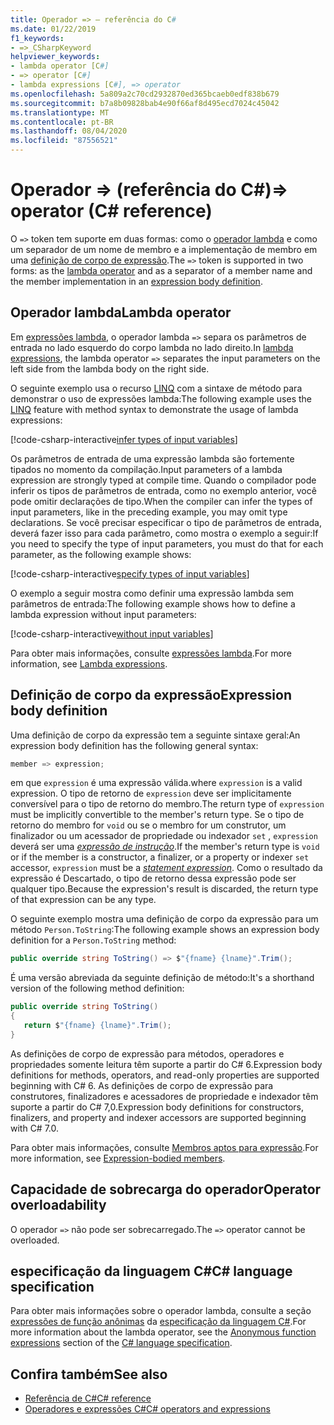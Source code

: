 ```yaml
---
title: Operador => – referência do C#
ms.date: 01/22/2019
f1_keywords:
- =>_CSharpKeyword
helpviewer_keywords:
- lambda operator [C#]
- => operator [C#]
- lambda expressions [C#], => operator
ms.openlocfilehash: 5a809a2c70cd2932870ed365bcaeb0edf838b679
ms.sourcegitcommit: b7a8b09828bab4e90f66af8d495ecd7024c45042
ms.translationtype: MT
ms.contentlocale: pt-BR
ms.lasthandoff: 08/04/2020
ms.locfileid: "87556521"
---
```

# <a name="-operator-c-reference"></a><span data-ttu-id="23824-102">Operador => (referência do C#)</span><span class="sxs-lookup"><span data-stu-id="23824-102">=> operator (C# reference)</span></span>

<span data-ttu-id="23824-103">O `=>` token tem suporte em duas formas: como o [operador lambda](#lambda-operator) e como um separador de um nome de membro e a implementação de membro em uma [definição de corpo de expressão](#expression-body-definition).</span><span class="sxs-lookup"><span data-stu-id="23824-103">The `=>` token is supported in two forms: as the [lambda operator](#lambda-operator) and as a separator of a member name and the member implementation in an [expression body definition](#expression-body-definition).</span></span>

## <a name="lambda-operator"></a><span data-ttu-id="23824-104">Operador lambda</span><span class="sxs-lookup"><span data-stu-id="23824-104">Lambda operator</span></span>

<span data-ttu-id="23824-105">Em [expressões lambda](../../programming-guide/statements-expressions-operators/lambda-expressions.md), o operador lambda `=>` separa os parâmetros de entrada no lado esquerdo do corpo lambda no lado direito.</span><span class="sxs-lookup"><span data-stu-id="23824-105">In [lambda expressions](../../programming-guide/statements-expressions-operators/lambda-expressions.md), the lambda operator `=>` separates the input parameters on the left side from the lambda body on the right side.</span></span>

<span data-ttu-id="23824-106">O seguinte exemplo usa o recurso [LINQ](../../programming-guide/concepts/linq/index.md) com a sintaxe de método para demonstrar o uso de expressões lambda:</span><span class="sxs-lookup"><span data-stu-id="23824-106">The following example uses the [LINQ](../../programming-guide/concepts/linq/index.md) feature with method syntax to demonstrate the usage of lambda expressions:</span></span>

[!code-csharp-interactive[infer types of input variables](snippets/LambdaOperator.cs#InferredTypes)]

<span data-ttu-id="23824-107">Os parâmetros de entrada de uma expressão lambda são fortemente tipados no momento da compilação.</span><span class="sxs-lookup"><span data-stu-id="23824-107">Input parameters of a lambda expression are strongly typed at compile time.</span></span> <span data-ttu-id="23824-108">Quando o compilador pode inferir os tipos de parâmetros de entrada, como no exemplo anterior, você pode omitir declarações de tipo.</span><span class="sxs-lookup"><span data-stu-id="23824-108">When the compiler can infer the types of input parameters, like in the preceding example, you may omit type declarations.</span></span> <span data-ttu-id="23824-109">Se você precisar especificar o tipo de parâmetros de entrada, deverá fazer isso para cada parâmetro, como mostra o exemplo a seguir:</span><span class="sxs-lookup"><span data-stu-id="23824-109">If you need to specify the type of input parameters, you must do that for each parameter, as the following example shows:</span></span>

[!code-csharp-interactive[specify types of input variables](snippets/LambdaOperator.cs#ExplicitTypes)]

<span data-ttu-id="23824-110">O exemplo a seguir mostra como definir uma expressão lambda sem parâmetros de entrada:</span><span class="sxs-lookup"><span data-stu-id="23824-110">The following example shows how to define a lambda expression without input parameters:</span></span>

[!code-csharp-interactive[without input variables](snippets/LambdaOperator.cs#WithoutInput)]

<span data-ttu-id="23824-111">Para obter mais informações, consulte [expressões lambda](../../programming-guide/statements-expressions-operators/lambda-expressions.md).</span><span class="sxs-lookup"><span data-stu-id="23824-111">For more information, see [Lambda expressions](../../programming-guide/statements-expressions-operators/lambda-expressions.md).</span></span>

## <a name="expression-body-definition"></a><span data-ttu-id="23824-112">Definição de corpo da expressão</span><span class="sxs-lookup"><span data-stu-id="23824-112">Expression body definition</span></span>

<span data-ttu-id="23824-113">Uma definição de corpo da expressão tem a seguinte sintaxe geral:</span><span class="sxs-lookup"><span data-stu-id="23824-113">An expression body definition has the following general syntax:</span></span>

```csharp
member => expression;
```

<span data-ttu-id="23824-114">em que `expression` é uma expressão válida.</span><span class="sxs-lookup"><span data-stu-id="23824-114">where `expression` is a valid expression.</span></span> <span data-ttu-id="23824-115">O tipo de retorno de `expression` deve ser implicitamente conversível para o tipo de retorno do membro.</span><span class="sxs-lookup"><span data-stu-id="23824-115">The return type of `expression` must be implicitly convertible to the member's return type.</span></span> <span data-ttu-id="23824-116">Se o tipo de retorno do membro for `void` ou se o membro for um construtor, um finalizador ou um acessador de propriedade ou indexador `set` , `expression` deverá ser uma [*expressão de instrução*](~/_csharplang/spec/statements.md#expression-statements).</span><span class="sxs-lookup"><span data-stu-id="23824-116">If the member's return type is `void` or if the member is a constructor, a finalizer, or a property or indexer `set` accessor, `expression` must be a [*statement expression*](~/_csharplang/spec/statements.md#expression-statements).</span></span> <span data-ttu-id="23824-117">Como o resultado da expressão é Descartado, o tipo de retorno dessa expressão pode ser qualquer tipo.</span><span class="sxs-lookup"><span data-stu-id="23824-117">Because the expression's result is discarded, the return type of that expression can be any type.</span></span>

<span data-ttu-id="23824-118">O seguinte exemplo mostra uma definição de corpo da expressão para um método `Person.ToString`:</span><span class="sxs-lookup"><span data-stu-id="23824-118">The following example shows an expression body definition for a `Person.ToString` method:</span></span>

```csharp
public override string ToString() => $"{fname} {lname}".Trim();
```

<span data-ttu-id="23824-119">É uma versão abreviada da seguinte definição de método:</span><span class="sxs-lookup"><span data-stu-id="23824-119">It's a shorthand version of the following method definition:</span></span>

```csharp
public override string ToString()
{
   return $"{fname} {lname}".Trim();
}
```

<span data-ttu-id="23824-120">As definições de corpo de expressão para métodos, operadores e propriedades somente leitura têm suporte a partir do C# 6.</span><span class="sxs-lookup"><span data-stu-id="23824-120">Expression body definitions for methods, operators, and read-only properties are supported beginning with C# 6.</span></span> <span data-ttu-id="23824-121">As definições de corpo de expressão para construtores, finalizadores e acessadores de propriedade e indexador têm suporte a partir do C# 7,0.</span><span class="sxs-lookup"><span data-stu-id="23824-121">Expression body definitions for constructors, finalizers, and property and indexer accessors are supported beginning with C# 7.0.</span></span>

<span data-ttu-id="23824-122">Para obter mais informações, consulte [Membros aptos para expressão](../../programming-guide/statements-expressions-operators/expression-bodied-members.md).</span><span class="sxs-lookup"><span data-stu-id="23824-122">For more information, see [Expression-bodied members](../../programming-guide/statements-expressions-operators/expression-bodied-members.md).</span></span>

## <a name="operator-overloadability"></a><span data-ttu-id="23824-123">Capacidade de sobrecarga do operador</span><span class="sxs-lookup"><span data-stu-id="23824-123">Operator overloadability</span></span>

<span data-ttu-id="23824-124">O operador `=>` não pode ser sobrecarregado.</span><span class="sxs-lookup"><span data-stu-id="23824-124">The `=>` operator cannot be overloaded.</span></span>

## <a name="c-language-specification"></a><span data-ttu-id="23824-125">especificação da linguagem C#</span><span class="sxs-lookup"><span data-stu-id="23824-125">C# language specification</span></span>

<span data-ttu-id="23824-126">Para obter mais informações sobre o operador lambda, consulte a seção [expressões de função anônimas](~/_csharplang/spec/expressions.md#anonymous-function-expressions) da [especificação da linguagem C#](~/_csharplang/spec/introduction.md).</span><span class="sxs-lookup"><span data-stu-id="23824-126">For more information about the lambda operator, see the [Anonymous function expressions](~/_csharplang/spec/expressions.md#anonymous-function-expressions) section of the [C# language specification](~/_csharplang/spec/introduction.md).</span></span>

## <a name="see-also"></a><span data-ttu-id="23824-127">Confira também</span><span class="sxs-lookup"><span data-stu-id="23824-127">See also</span></span>

- [<span data-ttu-id="23824-128">Referência de C#</span><span class="sxs-lookup"><span data-stu-id="23824-128">C# reference</span></span>](../index.md)
- [<span data-ttu-id="23824-129">Operadores e expressões C#</span><span class="sxs-lookup"><span data-stu-id="23824-129">C# operators and expressions</span></span>](index.md)
